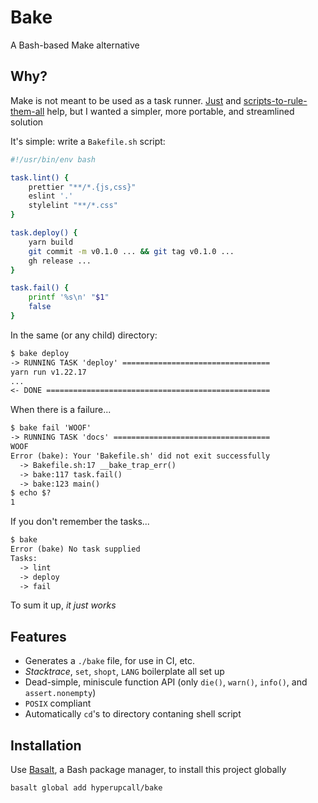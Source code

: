 # Bake

A Bash-based Make alternative

## Why?

Make is not meant to be used as a task runner. [Just](https://github.com/casey/just) and [scripts-to-rule-them-all](https://github.com/github/scripts-to-rule-them-all) help, but I wanted a simpler, more portable, and streamlined solution

It's simple: write a `Bakefile.sh` script:

```sh
#!/usr/bin/env bash

task.lint() {
	prettier "**/*.{js,css}"
	eslint '.'
	stylelint "**/*.css"
}

task.deploy() {
	yarn build
	git commit -m v0.1.0 ... && git tag v0.1.0 ...
	gh release ...
}

task.fail() {
	printf '%s\n' "$1"
	false
}
```

In the same (or any child) directory:

```txt
$ bake deploy
-> RUNNING TASK 'deploy' =================================
yarn run v1.22.17
...
<- DONE ==================================================
```

When there is a failure...

```txt
$ bake fail 'WOOF'
-> RUNNING TASK 'docs' ===================================
WOOF
Error (bake): Your 'Bakefile.sh' did not exit successfully
  -> Bakefile.sh:17 __bake_trap_err()
  -> bake:117 task.fail()
  -> bake:123 main()
$ echo $?
1
```

If you don't remember the tasks...

```txt
$ bake
Error (bake) No task supplied
Tasks:
  -> lint
  -> deploy
  -> fail
```

To sum it up, _it just works_

## Features

- Generates a `./bake` file, for use in CI, etc.
- _Stacktrace_, `set`, `shopt`, `LANG` boilerplate all set up
- Dead-simple, miniscule function API (only `die()`, `warn()`, `info()`, and `assert.nonempty`)
- `POSIX` compliant
- Automatically `cd`'s to directory contaning shell script

## Installation

Use [Basalt](https://github.com/hyperupcall/basalt), a Bash package manager, to install this project globally

```sh
basalt global add hyperupcall/bake
```
